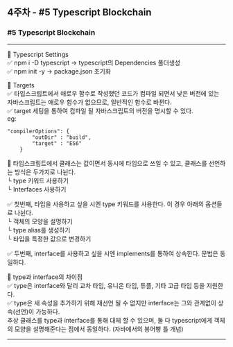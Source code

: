 ## 4주차 - #5 Typescript Blockchain

### #5 Typescript Blockchain <br>
***
📌 Typescript Settings <br>
✅ npm i -D typescript -> typescript의 Dependencies 폴더생성 <br>
✅ npm init -y -> package.json 초기화 <br>

📌 Targets <br>
✅ 타입스크립트에서 애로우 함수로 작성했던 코드가 컴파일 되면서 낮은 버전에 있는 자바스크립트는 애로우 함수가 없으므로, 일반적인 함수로 바뀐다. <br>
✅ target 세팅을 통하여 컴파일 될 자바스크립트의 버전을 명시할 수 있다. <br>
 eg: 
```
"compilerOptions": {
        "outDir" : "build",
        "target" : "ES6"
    }
```

📌 타입스크립트에서 클래스는 값이면서 동시에 타입으로 쓰일 수 있고, 클래스를 선언하는 방식은 두가지로 나뉜다. <br>
└ type 키워드 사용하기 <br>
└ Interfaces 사용하기 <br>

✅ 첫번째, 타입을 사용하고 싶을 시엔 type 키워드를 사용한다. 이 경우 아래의 옵션들로 나뉜다. <br>
└ 객체의 모양을 설명하기 <br>
└ type alias를 생성하기 <br>
└ 타입을 특정한 값으로 변경하기 <br>

✅ 두번째, interface를 사용하고 싶을 시엔 implements를 통하여 상속한다. 문법은 동일하다. <br>

📌 type과 interface의 차이점 <br>
✅ type은 interface와 달리 교차 타입, 유니온 타입, 튜플, 기타 고급 타입 등을 지원한다. <br>
✅ type은 새 속성을 추가하기 위해 재선언 될 수 없지만 interface는 그와 관계없이 상속(선언)이 가능하다. <br>
추상 클래스를 type과 interface를 통해 대체 할 수 있으며, 둘 다 typescript에게 객체의 모양을 설명해준다는 점에서 동일하다. (자바에서의 붕어빵 틀 개념) <br>
*** 
